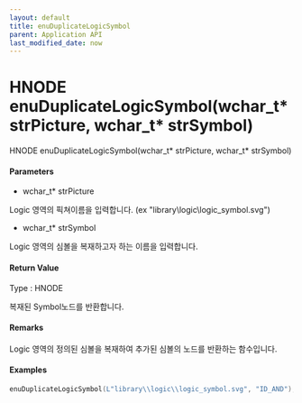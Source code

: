 ```yaml
---
layout: default
title: enuDuplicateLogicSymbol
parent: Application API
last_modified_date: now
---
```

# HNODE enuDuplicateLogicSymbol\(wchar\_t\* strPicture, wchar\_t\* strSymbol\)

HNODE enuDuplicateLogicSymbol\(wchar\_t\* strPicture, wchar\_t\* strSymbol\)

#### Parameters

* wchar\_t\* strPicture

Logic 영역의 픽쳐이름을 입력합니다. \(ex "library\logic\logic\_symbol.svg"\)

* wchar\_t\* strSymbol

Logic 영역의 심볼을 복재하고자 하는 이름을 입력합니다.

#### Return Value

Type : HNODE

복재된 Symbol노드를 반환합니다.

#### Remarks

Logic 영역의 정의된 심볼을 복재하여 추가된 심볼의 노드를 반환하는 함수입니다.

#### Examples

```cpp
enuDuplicateLogicSymbol(L"library\\logic\\logic_symbol.svg", "ID_AND");
```



